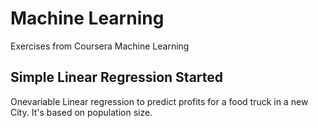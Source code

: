 # Machine Learning

Exercises from Coursera Machine Learning

## Simple Linear Regression Started

Onevariable Linear regression to predict profits for a food truck in a new City. It's based on population size.

